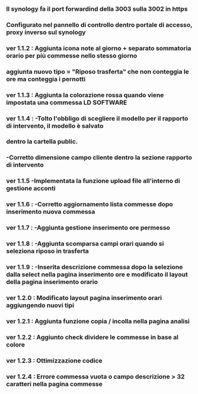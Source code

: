  ### Il synology fa il port forwardind della 3003 sulla 3002 in https
 ### Configurato nel pannello di controllo dentro portale di accesso, proxy inverso sul synology

### ver 1.1.2 : Aggiunta icona note al giorno + separato sommatoria orario per più commesse nello stesso giorno
###             aggiunta nuovo tipo = "Riposo trasferta" che non conteggia le ore ma conteggia i pernotti   
### ver 1.1.3 : Aggiunta la colorazione rossa quando viene impostata una commessa LD SOFTWARE  
### ver 1.1.4 : -Tolto l'obbligo di scegliere il modello per il rapporto di intervento, il modello è salvato
###              dentro la cartella public.
###             -Corretto dimensione campo cliente dentro la sezione rapporto di intervento
### ver 1.1.5   -Implementata la funzione upload file all'interno di gestione acconti
### ver 1.1.6 : -Corretto aggiornamento lista commesse dopo inserimento nuova commessa
### ver 1.1.7 : -Aggiunta gestione inserimento ore permesso
### ver 1.1.8 : -Aggiunta scomparsa campi orari quando si seleziona riposo in trasferta
### ver 1.1.9 : -Inserita descrizione commessa dopo la selezione dalla select nella pagina inserimento ore e modificato il layout della pagina inserimento orario
### ver 1.2.0 : Modificato layout pagina inserimento orari aggiungendo nuovi tipi 
### ver 1.2.1 : Aggiunta funzione copia / incolla nella pagina analisi
### ver 1.2.2 : Aggiunto check dividere le commesse in base al colore
### ver 1.2.3 : Ottimizzazione codice
### ver 1.2.4 : Errore commessa vuota o campo descrizione > 32 caratteri nella pagina commesse

